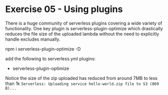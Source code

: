 # Exercise 05 - Using plugins
There is a huge community of serverless plugins covering a wide variety of functionality. One key plugin is serverless-plugin-optimize which drastically reduces the file size of the uploaded lambda without the need to explicitly handle excludes manually. 

npm i serverless-plugin-optimize -D

add the following to serverless.yml
plugins:
  - serverless-plugin-optimize

Notice the size of the zip uploaded has reduced from around 7MB to less than 1k
`Serverless: Uploading service hello-world.zip file to S3 (869 B)...`